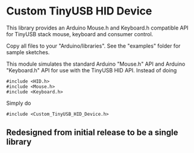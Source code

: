 # Custom TinyUSB HID Device

This library provides an Arduino Mouse.h and Keyboard.h compatible API for TinyUSB stack mouse, keyboard and consumer control.

Copy all files to your "Arduino/libraries". See the "examples" folder for sample sketches.

This module simulates the standard Arduino "Mouse.h" API and Arduino "Keyboard.h" API for use with the TinyUSB HID API. Instead of doing

    #include <HID.h>
    #include <Mouse.h>
    #include <Keyboard.h>

Simply do

    #include <Custom_TinyUSB_HID_Device.h>

## Redesigned from initial release to be a single library
 

